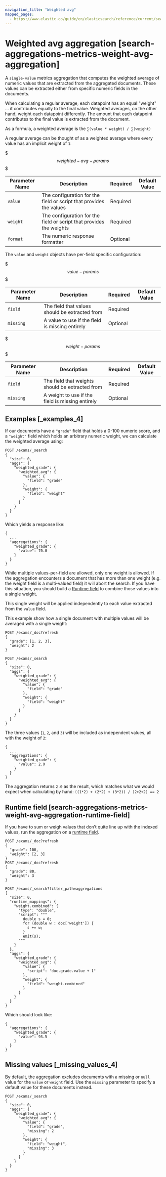 ```yaml
---
navigation_title: "Weighted avg"
mapped_pages:
  - https://www.elastic.co/guide/en/elasticsearch/reference/current/search-aggregations-metrics-weight-avg-aggregation.html
---
```


# Weighted avg aggregation [search-aggregations-metrics-weight-avg-aggregation]


A `single-value` metrics aggregation that computes the weighted average of numeric values that are extracted from the aggregated documents. These values can be extracted either from specific numeric fields in the documents.

When calculating a regular average, each datapoint has an equal "weight" …​ it contributes equally to the final value. Weighted averages, on the other hand, weight each datapoint differently. The amount that each datapoint contributes to the final value is extracted from the document.

As a formula, a weighted average is the `∑(value * weight) / ∑(weight)`

A regular average can be thought of as a weighted average where every value has an implicit weight of `1`.

$$$weighted-avg-params$$$

| Parameter Name | Description | Required | Default Value |
| --- | --- | --- | --- |
| `value` | The configuration for the field or script that provides the values | Required |  |
| `weight` | The configuration for the field or script that provides the weights | Required |  |
| `format` | The numeric response formatter | Optional |  |

The `value` and `weight` objects have per-field specific configuration:

$$$value-params$$$

| Parameter Name | Description | Required | Default Value |
| --- | --- | --- | --- |
| `field` | The field that values should be extracted from | Required |  |
| `missing` | A value to use if the field is missing entirely | Optional |  |

$$$weight-params$$$

| Parameter Name | Description | Required | Default Value |
| --- | --- | --- | --- |
| `field` | The field that weights should be extracted from | Required |  |
| `missing` | A weight to use if the field is missing entirely | Optional |  |

## Examples [_examples_4]

If our documents have a `"grade"` field that holds a 0-100 numeric score, and a `"weight"` field which holds an arbitrary numeric weight, we can calculate the weighted average using:

```console
POST /exams/_search
{
  "size": 0,
  "aggs": {
    "weighted_grade": {
      "weighted_avg": {
        "value": {
          "field": "grade"
        },
        "weight": {
          "field": "weight"
        }
      }
    }
  }
}
```

Which yields a response like:

```console-result
{
  ...
  "aggregations": {
    "weighted_grade": {
      "value": 70.0
    }
  }
}
```

While multiple values-per-field are allowed, only one weight is allowed. If the aggregation encounters a document that has more than one weight (e.g. the weight field is a multi-valued field) it will abort the search. If you have this situation, you should build a [Runtime field](#search-aggregations-metrics-weight-avg-aggregation-runtime-field) to combine those values into a single weight.

This single weight will be applied independently to each value extracted from the `value` field.

This example show how a single document with multiple values will be averaged with a single weight:

```console
POST /exams/_doc?refresh
{
  "grade": [1, 2, 3],
  "weight": 2
}

POST /exams/_search
{
  "size": 0,
  "aggs": {
    "weighted_grade": {
      "weighted_avg": {
        "value": {
          "field": "grade"
        },
        "weight": {
          "field": "weight"
        }
      }
    }
  }
}
```

The three values (`1`, `2`, and `3`) will be included as independent values, all with the weight of `2`:

```console-result
{
  ...
  "aggregations": {
    "weighted_grade": {
      "value": 2.0
    }
  }
}
```

The aggregation returns `2.0` as the result, which matches what we would expect when calculating by hand: `((1*2) + (2*2) + (3*2)) / (2+2+2) == 2`


## Runtime field [search-aggregations-metrics-weight-avg-aggregation-runtime-field]

If you have to sum or weigh values that don’t quite line up with the indexed values, run the aggregation on a [runtime field](docs-content://manage-data/data-store/mapping/runtime-fields.md).

```console
POST /exams/_doc?refresh
{
  "grade": 100,
  "weight": [2, 3]
}
POST /exams/_doc?refresh
{
  "grade": 80,
  "weight": 3
}

POST /exams/_search?filter_path=aggregations
{
  "size": 0,
  "runtime_mappings": {
    "weight.combined": {
      "type": "double",
      "script": """
        double s = 0;
        for (double w : doc['weight']) {
          s += w;
        }
        emit(s);
      """
    }
  },
  "aggs": {
    "weighted_grade": {
      "weighted_avg": {
        "value": {
          "script": "doc.grade.value + 1"
        },
        "weight": {
          "field": "weight.combined"
        }
      }
    }
  }
}
```

Which should look like:

```console-result
{
  "aggregations": {
    "weighted_grade": {
      "value": 93.5
    }
  }
}
```


## Missing values [_missing_values_4]

By default, the aggregation excludes documents with a missing or `null` value for the `value` or `weight` field. Use the `missing` parameter to specify a default value for these documents instead.

```console
POST /exams/_search
{
  "size": 0,
  "aggs": {
    "weighted_grade": {
      "weighted_avg": {
        "value": {
          "field": "grade",
          "missing": 2
        },
        "weight": {
          "field": "weight",
          "missing": 3
        }
      }
    }
  }
}
```


